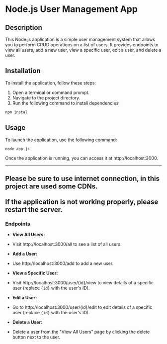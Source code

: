 # Node.js User Management App

## Description

This Node.js application is a simple user management system that allows you to perform CRUD operations on a list of users. It provides endpoints to view all users, add a new user, view a specific user, edit a user, and delete a user.

## Installation

To install the application, follow these steps:

1. Open a terminal or command prompt.
2. Navigate to the project directory.
3. Run the following command to install dependencies:

```bash
npm instal
```

## Usage

To launch the application, use the following command:
```bash
node app.js
```

Once the application is running, you can access it at http://localhost:3000.

---
**Please be sure to use internet connection, in this project are used some CDNs.**
<br>
<br>
If the application is not working properly, please restart the server.
---
### Endpoints

- **View All Users:**
- Visit http://localhost:3000/all to see a list of all users.

- **Add a User:**
- Use http://localhost:3000/add to add a new user.

- **View a Specific User:**
- Visit http://localhost:3000/user/{id}/view to view details of a specific user (replace `{id}` with the user's ID).

- **Edit a User:**
- Go to http://localhost:3000/user/{id}/edit to edit details of a specific user (replace `{id}` with the user's ID).

- **Delete a User:**
- Delete a user from the "View All Users" page by clicking the delete button next to the user.


